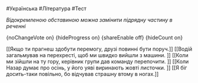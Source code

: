 #Українська #Література #Тест

*Відокремленою обставиною можна замінити підрядну частину в реченні*

{noChangeVote on}
{hideProgress on}
{shareEnable off}
{hideCount on}

[[Якщо ти прагнеш здобути перемогу, друзі повинні бути поруч.]]
[[Водій загальмував на перехресті, щоб ми швидко вийшли з машини. ]]
[[Коли ми зійшли на ту гору, керівник групи дав команду перепочити. ]]
[[Коли Назар думає про осінь, у його уяві виринають жовті листочки. ]]
[[Я біг досить-таки повільно, бо відчував страшну втому в ногах.]]
